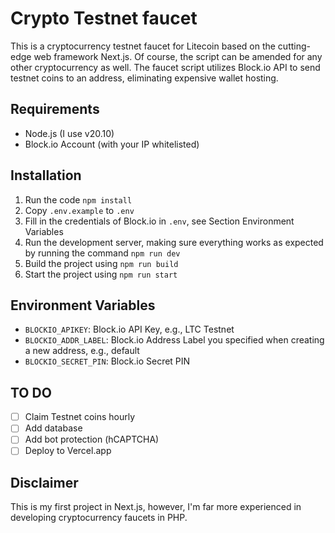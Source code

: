 # Crypto Testnet faucet

This is a cryptocurrency testnet faucet for Litecoin based on the cutting-edge web framework Next.js. Of course, the script can be amended for any other cryptocurrency as well.
The faucet script utilizes Block.io API to send testnet coins to an address, eliminating expensive wallet hosting.

## Requirements

- Node.js (I use v20.10)
- Block.io Account (with your IP whitelisted)

## Installation

1. Run the code `npm install`
2. Copy `.env.example` to `.env`
3. Fill in the credentials of Block.io in `.env`, see Section Environment Variables
4. Run the development server, making sure everything works as expected by running the command `npm run dev`
5. Build the project using `npm run build`
6. Start the project using `npm run start`

## Environment Variables

- `BLOCKIO_APIKEY`: Block.io API Key, e.g., LTC Testnet
- `BLOCKIO_ADDR_LABEL`: Block.io Address Label you specified when creating a new address, e.g., default
- `BLOCKIO_SECRET_PIN`: Block.io Secret PIN

## TO DO

- [ ] Claim Testnet coins hourly
- [ ] Add database
- [ ] Add bot protection (hCAPTCHA)
- [ ] Deploy to Vercel.app

## Disclaimer

This is my first project in Next.js, however, I'm far more experienced in developing cryptocurrency faucets in PHP.
